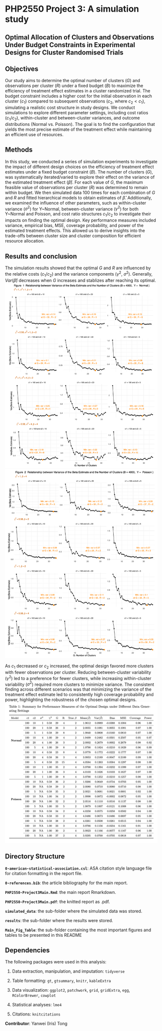 # PHP2550 Project 3: A simulation study

## Optimal Allocation of Clusters and Observations Under Budget Constraints in Experimental Designs for Cluster Randomised Trials

## Objectives

Our study aims to determine the optimal number of clusters ($G$) and observations per cluster ($R$) under a fixed budget ($B$) to maximize the efficiency of treatment effect estimates in a cluster randomized trial. The budget constraint includes a higher cost for the initial observation in each cluster ($c_1$) compared to subsequent observations ($c_2$, where $c_2 < c_1$), simulating a realistic cost structure in study designs. We conduct simulations to explore different parameter settings, including cost ratios ($c_1/c_2$), within-cluster and between-cluster variances, and outcome distributions (Normal vs. Poisson). The goal is to find the configuration that yields the most precise estimate of the treatment effect while maintaining an efficient use of resources.

## Methods

In this study, we conducted a series of simulation experiments to investigate the impact of different design choices on the efficiency of treatment effect estimates under a fixed budget constraint ($B$). The number of clusters ($G$), was systematically iterated/varied to explore their effect on the variance of the estimated treatment effect ($\hat{\beta}$). For each value of $G$, the maximum feasible value of observations per cluster ($R$) was determined to remain within budget. We then simulated data 100 times for each combination of $G$ and $R$ and fitted hierarchical models to obtain estimates of $\hat{\beta}$. Additionally, we examined the influence of other parameters, such as within-cluster variance ($\sigma^2$) for Y\~Normal, between-cluster variance ($\gamma^2$) for both Y\~Normal and Poisson, and cost ratio structures $c_1/c_2$ to investigate their impacts on finding the optimal design. Key performance measures included variance, empirical bias, MSE, coverage probability, and power of the estimated treatment effects. This allowed us to derive insights into the trade-offs between cluster size and cluster composition for efficient resource allocation.

## Results and conclusion

The simulation results showed that the optimal $G$ and $R$ are influenced by the relative costs ($c_1/c_2$) and the variance components ($\gamma^2$, $\sigma^2$). Generally, $Var(\hat{\beta})$ decreases when $G$ increases and stablizes after reaching its optimal. ![](Main_Fig_Table/Figure1.png) ![](Main_Fig_Table/Figure2.png)

As $c_1$ decreased or $c_2$ increased, the optimal design favored more clusters with fewer observations per cluster. Reducing between-cluster variability ($\gamma^2$) led to a preference for fewer clusters, while increasing within-cluster variability ($\sigma^2$) required more clusters to minimize variance. The consistent finding across different scenarios was that minimizing the variance of the treatment effect estimate led to consistently high coverage probability and power, highlighting the robustness of the chosen optimal designs. ![](Main_Fig_Table/Table1.png)

## Directory Structure

**`0-american-statistical-association.csl`**: ASA citation style language file for citation formatting in the report file.

**`0-references.bib`**: the article bibliography for the main report.

**`PHP2550-Project3Main.Rmd`**: the main report Rmarkdown.

**`PHP2550-Project3Main.pdf`**: the knitted report as .pdf.

**`simulated_data`**: the sub-folder where the simulated data was stored.

**`results`**: the sub-folder where the results were stored.

**`Main_Fig_Table`**: the sub-folder containing the most important figures and tables to be presented in this README

## Dependencies

The following packages were used in this analysis:

1)  Data extraction, manipulation, and imputation: `tidyverse`

2)  Table formatting: `gt`, `gtsummary`, `knitr`, `kableExtra`

3)  Data visualization: `ggplot2`, `patchwork`, `grid`, `gridExtra`, `egg`, `RColorBrewer`, `cowplot`

4)  Statistical analyses: `lme4`

5)  Citations: `knitcitations`

**Contributor**: Yanwei (Iris) Tong
